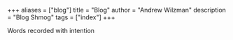 +++
aliases = ["blog"]
title = "Blog"
author = "Andrew Wilzman"
description = "Blog Shmog"
tags = ["index"]
+++

Words recorded with intention